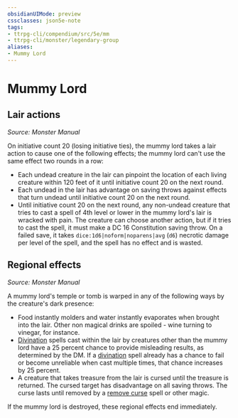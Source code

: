 ```yaml
---
obsidianUIMode: preview
cssclasses: json5e-note
tags:
- ttrpg-cli/compendium/src/5e/mm
- ttrpg-cli/monster/legendary-group
aliases:
- Mummy Lord
---
```

# Mummy Lord

## Lair actions
_Source: Monster Manual_

On initiative count 20 (losing initiative ties), the mummy lord takes a lair action to cause one of the following effects; the mummy lord can't use the same effect two rounds in a row:

- Each undead creature in the lair can pinpoint the location of each living creature within 120 feet of it until initiative count 20 on the next round.  
- Each undead in the lair has advantage on saving throws against effects that turn undead until initiative count 20 on the next round.  
- Until initiative count 20 on the next round, any non-undead creature that tries to cast a spell of 4th level or lower in the mummy lord's lair is wracked with pain. The creature can choose another action, but if it tries to cast the spell, it must make a DC 16 Constitution saving throw. On a failed save, it takes `dice:1d6|noform|noparens|avg` (`d6`) necrotic damage per level of the spell, and the spell has no effect and is wasted.  

## Regional effects
_Source: Monster Manual_

A mummy lord's temple or tomb is warped in any of the following ways by the creature's dark presence:

- Food instantly molders and water instantly evaporates when brought into the lair. Other non magical drinks are spoiled - wine turning to vinegar, for instance.  
- [Divination](/3-Mechanics/CLI/spells/divination-xphb.md) spells cast within the lair by creatures other than the mummy lord have a 25 percent chance to provide misleading results, as determined by the DM. If a [divination](/3-Mechanics/CLI/spells/divination-xphb.md) spell already has a chance to fail or become unreliable when cast multiple times, that chance increases by 25 percent.  
- A creature that takes treasure from the lair is cursed until the treasure is returned. The cursed target has disadvantage on all saving throws. The curse lasts until removed by a [remove curse](/3-Mechanics/CLI/spells/remove-curse-xphb.md) spell or other magic.  

If the mummy lord is destroyed, these regional effects end immediately.